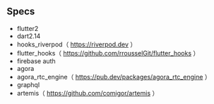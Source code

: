## Specs
- flutter2
- dart2.14
- hooks_riverpod（ https://riverpod.dev ）
- flutter_hooks（ https://github.com/rrousselGit/flutter_hooks ）  
- firebase auth
- agora  
- agora_rtc_engine（ https://pub.dev/packages/agora_rtc_engine ）
- graphql
- artemis（ https://github.com/comigor/artemis ）
